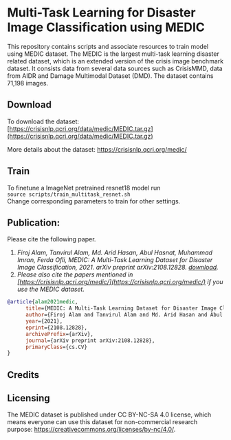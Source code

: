 # Multi-Task Learning for Disaster Image Classification using MEDIC

This repository contains scripts and associate resources to train model using MEDIC dataset. The MEDIC is the largest multi-task learning disaster related dataset, which is an extended version of the crisis image benchmark dataset. It consists data from several data sources such as CrisisMMD, data from AIDR and Damage Multimodal Dataset (DMD). The dataset contains 71,198 images.

## Download
To download the dataset: [https://crisisnlp.qcri.org/data/medic/MEDIC.tar.gz](https://crisisnlp.qcri.org/data/medic/MEDIC.tar.gz)

More details about the dataset: https://crisisnlp.qcri.org/medic/


## Train
To finetune a ImageNet pretrained resnet18 model run  
`source scripts/train_multitask_resnet.sh`  
Change corresponding parameters to train for other settings.


## Publication:
Please cite the following paper.

1. *Firoj Alam, Tanvirul Alam, Md. Arid Hasan, Abul Hasnat, Muhammad Imran, Ferda Ofli, MEDIC: A Multi-Task Learning Dataset for Disaster Image Classification, 2021. arXiv preprint arXiv:2108.12828. [download](https://arxiv.org/abs/2108.12828).*
2. *Please also cite the papers mentioned in [https://crisisnlp.qcri.org/medic/](https://crisisnlp.qcri.org/medic/) if you use the MEDIC dataset.*

```bib
@article{alam2021medic,
      title={MEDIC: A Multi-Task Learning Dataset for Disaster Image Classification},
      author={Firoj Alam and Tanvirul Alam and Md. Arid Hasan and Abul Hasnat and Muhammad Imran and Ferda Ofli},
      year={2021},
      eprint={2108.12828},
      archivePrefix={arXiv},
      journal={arXiv preprint arXiv:2108.12828},
      primaryClass={cs.CV}
}
```

## Credits

## Licensing
The MEDIC dataset is published under CC BY-NC-SA 4.0 license, which means everyone can use this dataset for non-commercial research purpose: https://creativecommons.org/licenses/by-nc/4.0/.
